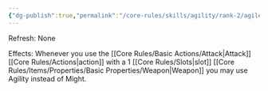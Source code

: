 ```yaml
---
{"dg-publish":true,"permalink":"/core-rules/skills/agility/rank-2/agile-fighting/"}
---
```


Refresh: None

Effects:
Whenever you use the [[Core Rules/Basic Actions/Attack\|Attack]] [[Core Rules/Actions\|action]] with a 1 [[Core Rules/Slots\|slot]] [[Core Rules/Items/Properties/Basic Properties/Weapon\|Weapon]] you may use Agility instead of Might. 